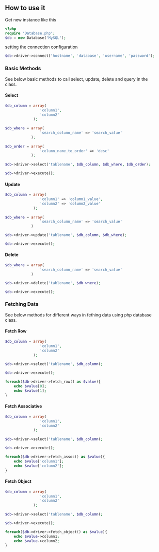 ## How to use it

Get new instance like this
```php
<?php
require 'Database.php';
$db = new Database('MySQL');
```
setting the connection configuration
```php
$db->driver->connect('hostname', 'database', 'username', 'password');
```

### Basic Methods

See below basic methods to call select, update, delete and query in the class.

#### Select
```php
$db_column = array(
				'column1',
				'column2'
			 );
			  
$db_where = array(
				'search_column_name' => 'search_value'
			);
			  
$db_order = array(
				'column_name_to_order' => 'desc'
			);
			  
$db->driver->select('tablename', $db_column, $db_where, $db_order);

$db->driver->execute();
```
#### Update
```php
$db_column = array(
				'column1' => 'column1_value',
				'column2' => 'column2_value'
			 );
			 
$db_where = array(
				'search_column_name' => 'search_value'
			)

$db->driver->update('tablename', $db_column, $db_where);

$db->driver->execute();
```
#### Delete
```php
$db_where = array(
				'search_column_name' => 'search_value'
			)

$db->driver->delete('tablename', $db_where);

$db->driver->execute();
```

### Fetching Data

See below methods for different ways in fething data using php database class.

#### Fetch Row
```php
$db_column = array(
				'column1',
				'column2'
			 );
			  
$db->driver->select('tablename', $db_column);

$db->driver->execute();

foreach($db->driver->fetch_row() as $value){
	echo $value[0];
	echo $value[1];
}
```
#### Fetch Associative
```php
$db_column = array(
				'column1',
				'column2'
			 );
			  
$db->driver->select('tablename', $db_column);

$db->driver->execute();

foreach($db->driver->fetch_assoc() as $value){
	echo $value['column1'];
	echo $value['column2'];
}
```
#### Fetch Object
```php
$db_column = array(
				'column1',
				'column2'
			 );
			  
$db->driver->select('tablename', $db_column);

$db->driver->execute();

foreach($db->driver->fetch_object() as $value){
	echo $value->column1;
	echo $value->column2;
}
```